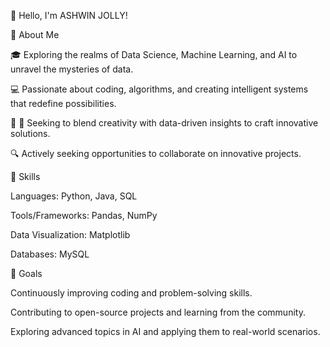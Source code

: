 👋 Hello, I'm ASHWIN JOLLY!

🚀 About Me

🎓 Exploring the realms of Data Science, Machine Learning, and AI to unravel the mysteries of data. 

💻 Passionate about coding, algorithms, and creating intelligent systems that redefine possibilities.

🌱 🌌 Seeking to blend creativity with data-driven insights to craft innovative solutions. 

🔍 Actively seeking opportunities to collaborate on innovative projects.


💼 Skills

Languages: Python, Java, SQL

Tools/Frameworks: Pandas, NumPy

Data Visualization: Matplotlib

Databases: MySQL


🎯 Goals

Continuously improving coding and problem-solving skills.

Contributing to open-source projects and learning from the community.

Exploring advanced topics in AI and applying them to real-world scenarios.

